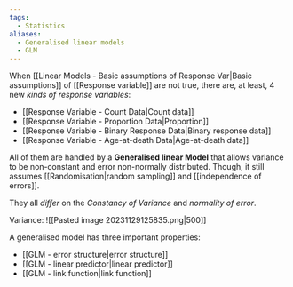 ```yaml
---
tags:
  - Statistics
aliases:
  - Generalised linear models
  - GLM
---
```

When [[Linear Models - Basic assumptions of Response Var|Basic assumptions]] of [[Response variable]] are not true, there are, at least, 4 new *kinds of response variables*:
- [[Response Variable - Count Data|Count data]]
- [[Response Variable - Proportion Data|Proportion]]
- [[Response Variable - Binary Response Data|Binary response data]]
- [[Response Variable - Age-at-death Data|Age-at-death data]]

All of them are handled by a **Generalised linear Model** that allows variance to be non-constant and error non-normally distributed. Though, it still assumes [[Randomisation|random sampling]] and [[independence of errors]].

They all *differ* on the *Constancy of Variance* and *normality of error*.

Variance:
![[Pasted image 20231129125835.png|500]]

A generalised model has three important properties:
- [[GLM - error structure|error structure]]
- [[GLM - linear predictor|linear predictor]]
- [[GLM - link function|link function]]